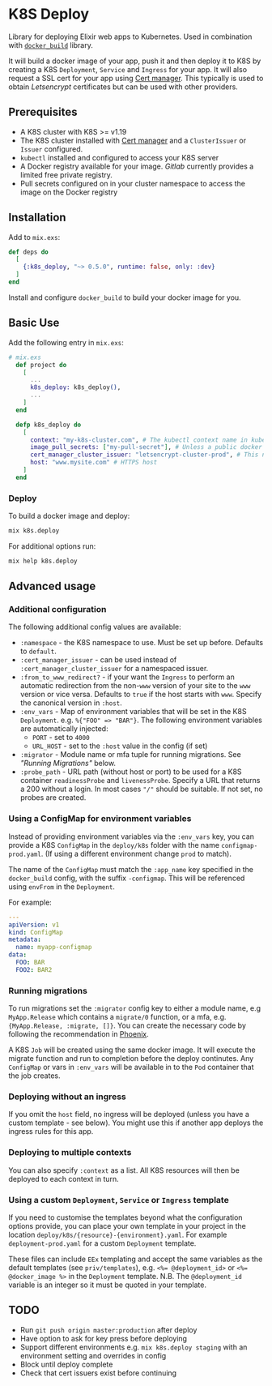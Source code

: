 # K8S Deploy

Library for deploying Elixir web apps to Kubernetes.  Used in combination with [`docker_build`](https://hex.pm/packages/docker_build) library.

It will build a docker image of your app, push it and then deploy it to K8S by creating a K8S `Deployment`, `Service` and `Ingress` for your app. It will also request a SSL cert for your app using [Cert manager](https://cert-manager.io).  This typically is used to obtain *Letsencrypt* certificates but can be used with other providers.

## Prerequisites

  * A K8S cluster with K8S >= v1.19
  * The K8S cluster installed with [Cert manager](https://cert-manager.io) and a `ClusterIssuer` or `Issuer` configured.
  * `kubectl` installed and configured to access your K8S server
  * A Docker registry available for your image.  *Gitlab* currently provides a limited
  free private registry.
  * Pull secrets configured on in your cluster namespace to access the image on the Docker registry

## Installation

Add to `mix.exs`:

```elixir
def deps do
  [
    {:k8s_deploy, "~> 0.5.0", runtime: false, only: :dev}
  ]
end
```

Install and configure `docker_build` to build your docker image for you.


## Basic Use

Add the following entry in `mix.exs`:

```elixir
# mix.exs
  def project do
    [
      ...
      k8s_deploy: k8s_deploy(),
      ...
    ]
  end

  defp k8s_deploy do
    [
      context: "my-k8s-cluster.com", # The kubectl context name in kubectl
      image_pull_secrets: ["my-pull-secret"], # Unless a public docker image is used this must be set up before
      cert_manager_cluster_issuer: "letsencrypt-cluster-prod", # This needs to be set up before.
      host: "www.mysite.com" # HTTPS host
    ]
  end
```

### Deploy

To build a docker image and deploy:

```bash
mix k8s.deploy
```

For additional options run:

```bash
mix help k8s.deploy
```

## Advanced usage

### Additional configuration

The following additional config values are available:

  * `:namespace` - the K8S namespace to use.  Must be set up before.  Defaults to `default`.
  * `:cert_manager_issuer` - can be used instead of `:cert_manager_cluster_issuer` for a namespaced issuer.
  * `:from_to_www_redirect?` - if your want the `Ingress` to perform an automatic redirection from the non-`www` version of your site to the `www` version or vice versa. Defaults to `true` if the host starts with `www`.  Specify the canonical version in `:host`.
  * `:env_vars` - Map of environment variables that will be set in the K8S `Deployment`. e.g. `%{"FOO" => "BAR"}`.  The following
  environment variables are automatically injected:
    * `PORT` - set to `4000`
    * `URL_HOST` - set to the `:host` value in the config (if set)
  * `:migrator` - Module name or mfa tuple for running migrations.  See *"Running Migrations"* below.
  * `:probe_path` - URL path (without host or port) to be used for a K8S container `readinessProbe` and `livenessProbe`. Specify a URL that returns a 200 without a login.  In most cases `"/"` should be suitable. If not set, no probes are created.

### Using a ConfigMap for environment variables

Instead of providing environment variables via the `:env_vars` key, you can provide a K8S `ConfigMap` in the
`deploy/k8s` folder with the name `configmap-prod.yaml`.  (If using a different environment change `prod` to match).

The name of the `ConfigMap` must match the `:app_name` key specified in the `docker_build` config, with the suffix `-configmap`.
This will be referenced using `envFrom` in the `Deployment`.

For example:
```yaml
---
apiVersion: v1
kind: ConfigMap
metadata:
  name: myapp-configmap
data:
  FOO: BAR
  FOO2: BAR2
```

### Running migrations

To run migrations set the `:migrator` config key to either a module name, e.g `MyApp.Release` which contains a `migrate/0` function,
or a mfa, e.g. `{MyApp.Release, :migrate, []}`.  You can create the necessary code by following the recommendation
in [Phoenix](https://hexdocs.pm/phoenix/releases.html#ecto-migrations-and-custom-commands).

A K8S `Job` will be created using the same docker image. It will execute the migrate function and run to completion before the deploy continutes.  Any `ConfigMap` or vars in `:env_vars` will be available in to the `Pod` container that the job creates.

### Deploying without an ingress

If you omit the `host` field, no ingress will be deployed (unless you have a custom template - see below).  You might use this if another app deploys the ingress
rules for this app.

### Deploying to multiple contexts

You can also specify `:context` as a list.  All K8S resources will then be deployed to each context in turn.

### Using a custom `Deployment`, `Service` or `Ingress` template

If you need to customise the templates beyond what the configuration options provide, you can place your
own template in your project in the location `deploy/k8s/{resource}-{environment}.yaml`.  For example
`deployment-prod.yaml` for a custom `Deployment` template.

These files can include `EEx` templating and accept the same variables as the default templates (see `priv/templates`),
e.g. `<%= @deployment_id>` or `<%= @docker_image %>` in the `Deployment` template.  N.B. The `@deployment_id`
variable is an integer so it must be quoted in your template.

## TODO

* Run `git push origin master:production` after deploy
* Have option to ask for key press before deploying
* Support different environments e.g. `mix k8s.deploy staging` with an environment setting and overrides in config
* Block until deploy complete
* Check that cert issuers exist before continuing